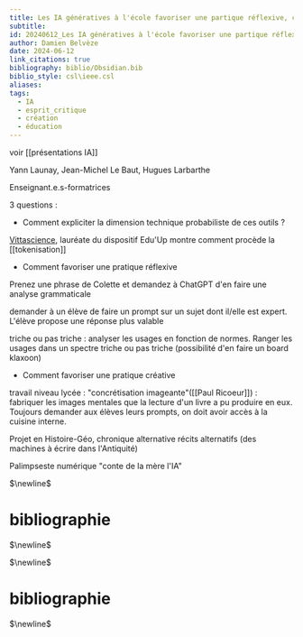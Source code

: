 ```yaml
---
title: Les IA génératives à l'école favoriser une partique réflexive, critique et créative
subtitle: 
id: 20240612_Les IA génératives à l'école favoriser une partique réflexive, critique et créative
author: Damien Belvèze
date: 2024-06-12
link_citations: true
bibliography: biblio/Obsidian.bib
biblio_style: csl\ieee.csl
aliases: 
tags:
  - IA
  - esprit_critique
  - création
  - éducation
---
```

voir [[présentations IA]]

Yann Launay, Jean-Michel Le Baut, Hugues Larbarthe

Enseignant.e.s-formatrices

3 questions :

- Comment expliciter la dimension technique probabiliste de ces outils ? 

[Vittascience](https://fr.vittascience.com/ia/text.php), lauréate du dispositif Edu'Up
montre comment procède la [[tokenisation]]

- Comment favoriser une pratique réflexive

Prenez une phrase de Colette et demandez à ChatGPT d'en faire une analyse grammaticale

demander à un élève de faire un prompt sur un sujet dont il/elle est expert.
L'élève propose une réponse plus valable

triche ou pas triche : analyser les usages en fonction de normes. 
Ranger les usages dans un spectre triche ou pas triche (possibilité d'en faire un board klaxoon)


- Comment favoriser une pratique créative

travail niveau lycée : "concrétisation imageante"([[Paul Ricoeur]]) : fabriquer les images mentales que la lecture d'un livre a pu produire en eux. 
Toujours demander aux élèves leurs prompts, on doit avoir accès à la cuisine interne. 

Projet en Histoire-Géo, chronique alternative récits alternatifs (des machines à écrire dans l'Antiquité)

Palimpseste numérique "conte de la mère l'IA"



$\newline$
# bibliographie
$\newline$







$\newline$
# bibliographie
$\newline$






